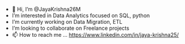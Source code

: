 - 👋 Hi, I’m @JayaKrishna26M
- I’m interested in Data Analytics focused on SQL, python
- I’m currently working on Data Migration, ETL
- I’m looking to collaborate on Freelance projects
- 📫 How to reach me ... https://www.linkedin.com/in/jaya-krishna25/

<!---
JayaKrishna26M/JayaKrishna26M is a ✨ special ✨ repository because its `README.md` (this file) appears on your GitHub profile.
You can click the Preview link to take a look at your changes.
--->

